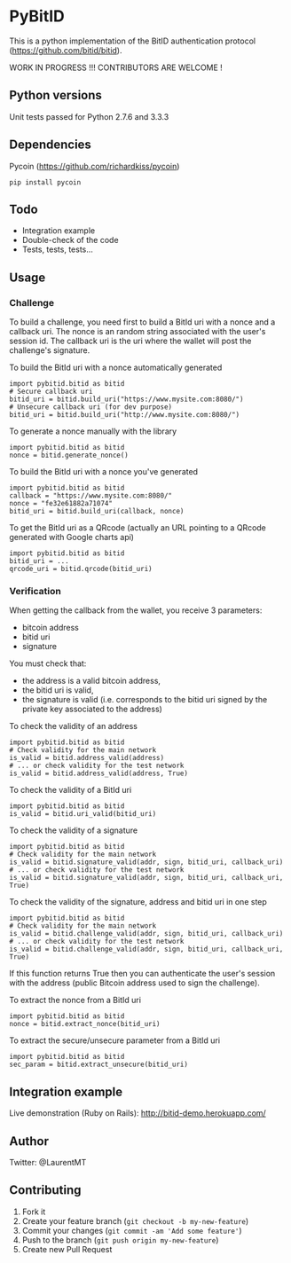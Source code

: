 # PyBitID

This is a python implementation of the BitID authentication protocol (https://github.com/bitid/bitid). 

WORK IN PROGRESS !!! CONTRIBUTORS ARE WELCOME !

## Python versions

Unit tests passed for Python 2.7.6 and 3.3.3


## Dependencies

Pycoin (https://github.com/richardkiss/pycoin)
```
pip install pycoin
```


## Todo

- Integration example
- Double-check of the code
- Tests, tests, tests...


## Usage

### Challenge

To build a challenge, you need first to build a BitId uri with a nonce and a callback uri.
The nonce is an random string associated with the user's session id.
The callback uri is the uri where the wallet will post the challenge's signature.


To build the BitId uri with a nonce automatically generated
```
import pybitid.bitid as bitid
# Secure callback uri
bitid_uri = bitid.build_uri("https://www.mysite.com:8080/")
# Unsecure callback uri (for dev purpose)
bitid_uri = bitid.build_uri("http://www.mysite.com:8080/")
```

To generate a nonce manually with the library
```
import pybitid.bitid as bitid
nonce = bitid.generate_nonce()
```

To build the BitId uri with a nonce you've generated
```
import pybitid.bitid as bitid
callback = "https://www.mysite.com:8080/"
nonce = "fe32e61882a71074"
bitid_uri = bitid.build_uri(callback, nonce)
```

To get the BitId uri as a QRcode (actually an URL pointing to a QRcode generated with Google charts api)
```
import pybitid.bitid as bitid
bitid_uri = ...
qrcode_uri = bitid.qrcode(bitid_uri)
```


### Verification

When getting the callback from the wallet, you receive 3 parameters: 
- bitcoin address 
- bitid uri 
- signature

You must check that:
- the address is a valid bitcoin address,
- the bitid uri is valid,
- the signature is valid (i.e. corresponds to the bitid uri signed by the private key associated to the address)


To check the validity of an address
```
import pybitid.bitid as bitid
# Check validity for the main network
is_valid = bitid.address_valid(address)
# ... or check validity for the test network
is_valid = bitid.address_valid(address, True)
```

To check the validity of a BitId uri 
```
import pybitid.bitid as bitid
is_valid = bitid.uri_valid(bitid_uri)
```

To check the validity of a signature 
```
import pybitid.bitid as bitid
# Check validity for the main network
is_valid = bitid.signature_valid(addr, sign, bitid_uri, callback_uri)
# ... or check validity for the test network
is_valid = bitid.signature_valid(addr, sign, bitid_uri, callback_uri, True)
```

To check the validity of the signature, address and bitid uri in one step 
```
import pybitid.bitid as bitid
# Check validity for the main network
is_valid = bitid.challenge_valid(addr, sign, bitid_uri, callback_uri)
# ... or check validity for the test network
is_valid = bitid.challenge_valid(addr, sign, bitid_uri, callback_uri, True)
```
If this function returns True then you can authenticate the user's session with the address (public Bitcoin address used to sign the challenge).


To extract the nonce from a BitId uri 
```
import pybitid.bitid as bitid
nonce = bitid.extract_nonce(bitid_uri)
```

To extract the secure/unsecure parameter from a BitId uri 
```
import pybitid.bitid as bitid
sec_param = bitid.extract_unsecure(bitid_uri)
```


## Integration example

Live demonstration (Ruby on Rails): http://bitid-demo.herokuapp.com/


## Author
Twitter: @LaurentMT


## Contributing

1. Fork it
2. Create your feature branch (`git checkout -b my-new-feature`)
3. Commit your changes (`git commit -am 'Add some feature'`)
4. Push to the branch (`git push origin my-new-feature`)
5. Create new Pull Request
